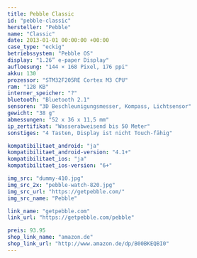 ```yaml
---
title: Pebble Classic
id: "pebble-classic"
hersteller: "Pebble"
name: "Classic"
date: 2013-01-01 00:00:00 +00:00
case_type: "eckig"
betriebssystem: "Pebble OS"
display: "1.26” e-paper Display"
aufloesung: "144 × 168 Pixel, 176 ppi"
akku: 130
prozessor: "STM32F205RE Cortex M3 CPU"
ram: "128 KB"
interner_speicher: "?"
bluetooth: "Bluetooth 2.1"
sensoren: "3D Beschleunigungsmesser, Kompass, Lichtsensor"
gewicht: "38 g"
abmessungen: "52 x 36 x 11,5 mm"
ip_zertifikat: "Wasserabweisend bis 50 Meter"
sonstiges: "4 Tasten, Display ist nicht Touch-fähig"

kompatibilitaet_android: "ja"
kompatibilitaet_android-version: "4.1+"
kompatibilitaet_ios: "ja"
kompatibilitaet_ios-version: "6+"

img_src: "dummy-410.jpg"
img_src_2x: "pebble-watch-820.jpg"
img_src_url: "https://getpebble.com/"
img_src_name: "Pebble"

link_name: "getpebble.com"
link_url: "https://getpebble.com/pebble"

preis: 93.95
shop_link_name: "amazon.de"
shop_link_url: "http://www.amazon.de/dp/B00BKEQBI0"
---
```

